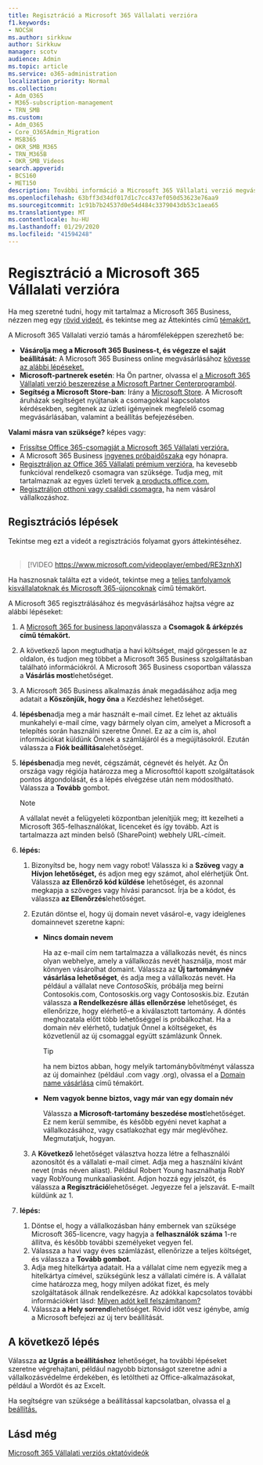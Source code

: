 ```yaml
---
title: Regisztráció a Microsoft 365 Vállalati verzióra
f1.keywords:
- NOCSH
ms.author: sirkkuw
author: Sirkkuw
manager: scotv
audience: Admin
ms.topic: article
ms.service: o365-administration
localization_priority: Normal
ms.collection:
- Adm_O365
- M365-subscription-management
- TRN_SMB
ms.custom:
- Adm_O365
- Core_O365Admin_Migration
- MSB365
- OKR_SMB_M365
- TRN_M365B
- OKR_SMB_Videos
search.appverid:
- BCS160
- MET150
description: További információ a Microsoft 365 Vállalati verzió megvásárlásáról és regisztrációról.
ms.openlocfilehash: 63bff3d34df017d1c7cc437ef050d53623e76aa9
ms.sourcegitcommit: 1c91b7b24537d0e54d484c3379043db53c1aea65
ms.translationtype: MT
ms.contentlocale: hu-HU
ms.lasthandoff: 01/29/2020
ms.locfileid: "41594248"
---
```

# <a name="sign-up-for-microsoft-365-business"></a>Regisztráció a Microsoft 365 Vállalati verzióra

Ha meg szeretné tudni, hogy mit tartalmaz a Microsoft 365 Business, nézzen meg egy [rövid videót,](https://go.microsoft.com/fwlink/?linkid=2109651) és tekintse meg az Áttekintés című [témakört.](microsoft-365-business-overview.md)

A Microsoft 365 Vállalati verzió tamás a háromféleképpen szerezhető be:
- **Vásárolja meg a Microsoft 365 Business-t, és végezze el saját beállítását:** A Microsoft 365 Business online megvásárlásához [kövesse az alábbi lépéseket.](#sign-up-steps)
- **Microsoft-partnerek esetén**: Ha Ön partner, olvassa el [a Microsoft 365 Vállalati verzió beszerezése a Microsoft Partner Centerprogramból](get-microsoft-365-business.md#get-microsoft-365-business-from-microsoft-partner-center).
- **Segítség a Microsoft Store-ban**: Irány a [Microsoft Store](https://go.microsoft.com/fwlink/?linkid=2109652). A Microsoft áruházak segítséget nyújtanak a csomagokkal kapcsolatos kérdésekben, segítenek az üzleti igényeinek megfelelő csomag megvásárlásában, valamint a beállítás befejezésében.

**Valami másra van szüksége?** képes vagy:
- [Frissítse Office 365-csomagját a Microsoft 365 Vállalati verzióra.](migrate-to-microsoft-365-business.md)
- A Microsoft 365 Business [ingyenes próbaidőszaka](https://go.microsoft.com/fwlink/p/?linkid=2102309) egy hónapra.
- [Regisztráljon az Office 365 Vállalati prémium verzióra,](https://go.microsoft.com/fwlink/p/?LinkID=510935) ha kevesebb funkcióval rendelkező csomagra van szüksége. Tudja meg, mit tartalmaznak az egyes üzleti tervek [a products.office.com.](https://go.microsoft.com/fwlink/?linkid=2109397)
- [Regisztráljon otthoni vagy családi csomagra,](https://go.microsoft.com/fwlink/?linkid=2109398) ha nem vásárol vállalkozáshoz. 

## <a name="sign-up-steps"></a>Regisztrációs lépések

Tekintse meg ezt a videót a regisztrációs folyamat gyors áttekintéséhez.<br><br>

> [!VIDEO https://www.microsoft.com/videoplayer/embed/RE3znhX] 

Ha hasznosnak találta ezt a videót, tekintse meg a [teljes tanfolyamok kisvállalatoknak és Microsoft 365-újoncoknak](https://support.office.com/article/6ab4bbcd-79cf-4000-a0bd-d42ce4d12816) című témakört.

A Microsoft 365 regisztrálásához és megvásárlásához hajtsa végre az alábbi lépéseket:

1. A [Microsoft 365 for business lapon](https://go.microsoft.com/fwlink/?linkid=2109654)válassza a **Csomagok & árképzés című témakört.** 
2. A következő lapon megtudhatja a havi költséget, majd görgessen le az oldalon, és tudjon meg többet a Microsoft 365 Business szolgáltatásban található információkról. A Microsoft 365 Business csoportban válassza a **Vásárlás most**lehetőséget.
3. A Microsoft 365 Business alkalmazás ának megadásához adja meg adatait a **Köszönjük, hogy öna** a Kezdéshez lehetőséget.
4. **lépésben**adja meg a már használt e-mail címet. Ez lehet az aktuális munkahelyi e-mail címe, vagy bármely olyan cím, amelyet a Microsoft a telepítés során használni szeretne Önnel. Ez az a cím is, ahol információkat küldünk Önnek a számlájáról és a megújításokról. Ezután válassza a **Fiók beállítása**lehetőséget.
5. **lépésben**adja meg nevét, cégszámát, cégnevét és helyét. Az Ön országa vagy régiója határozza meg a Microsofttól kapott szolgáltatások pontos átgondolását, és a lépés elvégzése után nem módosítható. Válassza a **Tovább** gombot.
    > [!NOTE]
    > A vállalat nevét a felügyeleti központban jelenítjük meg; itt kezelheti a Microsoft 365-felhasználókat, licenceket és így tovább. Azt is tartalmazza azt minden belső (SharePoint) webhely URL-címeit.
6. **lépés:**

    1. Bizonyítsd be, hogy nem vagy robot! Válassza ki a **Szöveg** vagy **a Hívjon lehetőséget,** és adjon meg egy számot, ahol elérhetjük Önt. Válassza **az Ellenőrző kód küldése** lehetőséget, és azonnal megkapja a szöveges vagy hívási parancsot. Írja be a kódot, és válassza **az Ellenőrzés**lehetőséget.
    2. Ezután döntse el, hogy új domain nevet vásárol-e, vagy ideiglenes domainnevet szeretne kapni:

        - **Nincs domain nevem** 
        
            Ha az e-mail cím nem tartalmazza a vállalkozás nevét, és nincs olyan webhelye, amely a vállalkozás nevét használja, most már könnyen vásárolhat domaint. Válassza az **Új tartománynév vásárlása lehetőséget**, és adja meg a vállalkozás nevét. Ha például a vállalat neve *ContosoSkis,* próbálja meg beírni Contosokis.com, Contososkis.org vagy Contososkis.biz. Ezután válassza **a Rendelkezésre állás ellenőrzése** lehetőséget, és ellenőrizze, hogy elérhető-e a kiválasztott tartomány. A döntés meghozatala előtt több lehetőséggel is próbálkozhat. Ha a domain név elérhető, tudatjuk Önnel a költségeket, és közvetlenül az új csomaggal együtt számlázunk Önnek. 
       
            > [!TIP]
            > ha nem biztos abban, hogy melyik tartománybővítményt válassza az új domainhez (például .com vagy .org), olvassa el a [Domain name vásárlása](https://go.microsoft.com/fwlink/?linkid=2109700) című témakört.
        
        - **Nem vagyok benne biztos, vagy már van egy domain név** 
        
             Válassza **a Microsoft-tartomány beszedése most**lehetőséget. Ez nem kerül semmibe, és később egyéni nevet kaphat a vállalkozásához, vagy csatlakozhat egy már meglévőhez. Megmutatjuk, hogyan.

    3. A **Következő** lehetőséget választva hozza létre a felhasználói azonosítót és a vállalati e-mail címet. Adja meg a használni kívánt nevet (más néven aliast). Például Robert Young használhatja RobY vagy RobYoung munkaaliasként. Adjon hozzá egy jelszót, és válassza **a Regisztráció**lehetőséget. Jegyezze fel a jelszavát. E-mailt küldünk az 1.
7. **lépés:** 

    1. Döntse el, hogy a vállalkozásban hány embernek van szüksége Microsoft 365-licencre, vagy hagyja a **felhasználók száma** 1-re állítva, és később további személyeket vegyen fel. 
    2. Válassza a havi vagy éves számlázást, ellenőrizze a teljes költséget, és válassza a **Tovább gombot.** 
    3. Adja meg hitelkártya adatait. Ha a vállalat címe nem egyezik meg a hitelkártya címével, szükségünk lesz a vállalati címére is. A vállalat címe határozza meg, hogy milyen adókat fizet, és mely szolgáltatások állnak rendelkezésre. Az adókkal kapcsolatos további információkért lásd: [Milyen adót kell felszámítanom?](https://go.microsoft.com/fwlink/?linkid=2109701)
    4. Válassza **a Hely sorrend**lehetőséget. Rövid időt vesz igénybe, amíg a Microsoft befejezi az új terv beállítását.

## <a name="whats-next"></a>A következő lépés

Válassza **az Ugrás a beállításhoz** lehetőséget, ha további lépéseket szeretne végrehajtani, például nagyobb biztonságot szeretne adni a vállalkozásvédelme érdekében, és letöltheti az Office-alkalmazásokat, például a Wordöt és az Excelt.

Ha segítségre van szüksége a beállítással kapcsolatban, olvassa el [a beállítás.](set-up.md)

## <a name="see-also"></a>Lásd még

[Microsoft 365 Vállalati verziós oktatóvideók](https://support.office.com/article/6ab4bbcd-79cf-4000-a0bd-d42ce4d12816)
